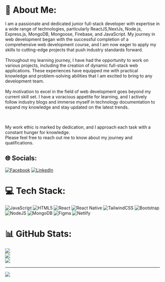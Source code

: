 # 💫 About Me:
I am a passionate and dedicated junior full-stack developer with expertise in a wide range of technologies, particularly ReactJS,NextJs, Node.js, Express.js, MongoDB, Mongoose, Firebase, and JavaScript. My journey in web development began with the successful completion of a comprehensive web development course, and I am now eager to apply my skills to cutting-edge projects that push industry standards forward.
<br></br>
Throughout my learning journey, I have had the opportunity to work on various projects, including the creation of dynamic full-stack web applications. These experiences have equipped me with practical knowledge and problem-solving abilities that I am excited to bring to any development team.
<br></br>
My motivation to excel in the field of web development goes beyond my current skill set. I have a voracious appetite for learning, and I actively follow industry blogs and immerse myself in technology documentation to expand my knowledge and stay updated on the latest trends.

<br></br>
My work ethic is marked by dedication, and I approach each task with a constant hunger for knowledge.  
Please feel free to reach out me to know about my journey and qualifications.








## 🌐 Socials:
[![Facebook](https://img.shields.io/badge/Facebook-%231877F2.svg?logo=Facebook&logoColor=white)](https://facebook.com/smsohag32) [![LinkedIn](https://img.shields.io/badge/LinkedIn-%230077B5.svg?logo=linkedin&logoColor=white)](https://linkedin.com/in/sohagsheik) 

# 💻 Tech Stack:
![JavaScript](https://img.shields.io/badge/javascript-%23323330.svg?style=for-the-badge&logo=javascript&logoColor=%23F7DF1E) ![HTML5](https://img.shields.io/badge/html5-%23E34F26.svg?style=for-the-badge&logo=html5&logoColor=white) ![React](https://img.shields.io/badge/react-%2320232a.svg?style=for-the-badge&logo=react&logoColor=%2361DAFB) ![React Native](https://img.shields.io/badge/react_native-%2320232a.svg?style=for-the-badge&logo=react&logoColor=%2361DAFB) ![TailwindCSS](https://img.shields.io/badge/tailwindcss-%2338B2AC.svg?style=for-the-badge&logo=tailwind-css&logoColor=white) ![Bootstrap](https://img.shields.io/badge/bootstrap-%23563D7C.svg?style=for-the-badge&logo=bootstrap&logoColor=white) ![NodeJS](https://img.shields.io/badge/node.js-6DA55F?style=for-the-badge&logo=node.js&logoColor=white) ![MongoDB](https://img.shields.io/badge/MongoDB-%234ea94b.svg?style=for-the-badge&logo=mongodb&logoColor=white) 	![Figma](https://img.shields.io/badge/figma-%23F24E1E.svg?style=for-the-badge&logo=figma&logoColor=white) ![Netlify](https://img.shields.io/badge/netlify-%23000000.svg?style=for-the-badge&logo=netlify&logoColor=#00C7B7)
# 📊 GitHub Stats:
![](https://github-readme-stats.vercel.app/api?username=smsohag32&theme=dark&hide_border=false&include_all_commits=false&count_private=false)<br/>
![](https://github-readme-streak-stats.herokuapp.com/?user=smsohag32&theme=dark&hide_border=false)<br/>
![](https://github-readme-stats.vercel.app/api/top-langs/?username=smsohag32&theme=dark&hide_border=false&include_all_commits=false&count_private=false&layout=compact)

---
[![](https://visitcount.itsvg.in/api?id=smsohag32&icon=0&color=0)](https://visitcount.itsvg.in)
